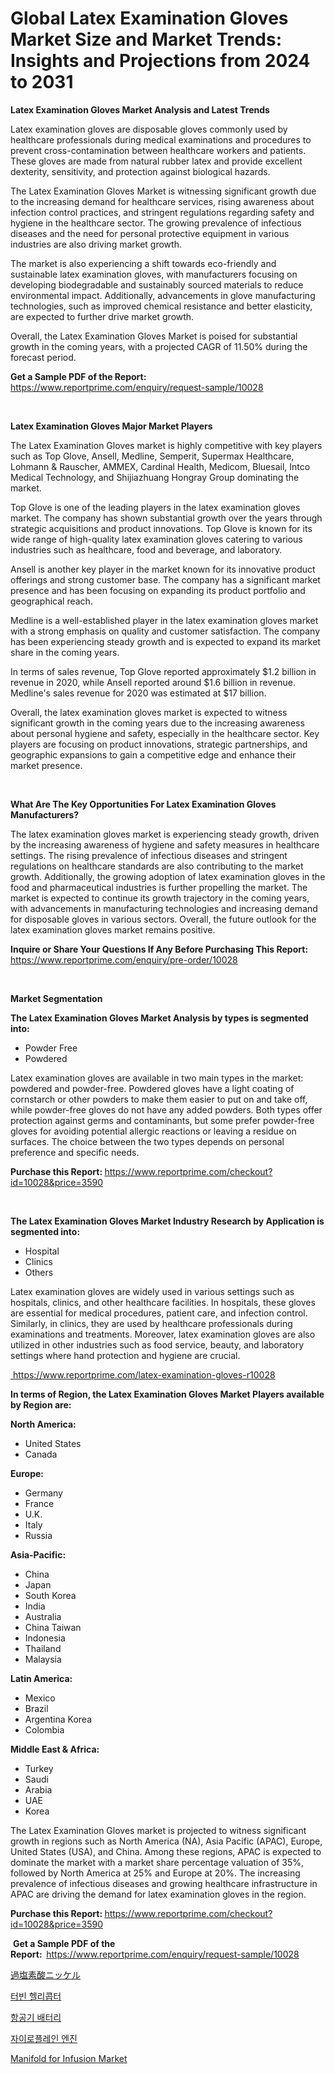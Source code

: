 <p><h1>Global Latex Examination Gloves Market Size and Market Trends: Insights and Projections from 2024 to 2031</h1></p><p><strong>Latex Examination Gloves Market Analysis and Latest Trends</strong></p>
<p><p>Latex examination gloves are disposable gloves commonly used by healthcare professionals during medical examinations and procedures to prevent cross-contamination between healthcare workers and patients. These gloves are made from natural rubber latex and provide excellent dexterity, sensitivity, and protection against biological hazards.</p><p>The Latex Examination Gloves Market is witnessing significant growth due to the increasing demand for healthcare services, rising awareness about infection control practices, and stringent regulations regarding safety and hygiene in the healthcare sector. The growing prevalence of infectious diseases and the need for personal protective equipment in various industries are also driving market growth.</p><p>The market is also experiencing a shift towards eco-friendly and sustainable latex examination gloves, with manufacturers focusing on developing biodegradable and sustainably sourced materials to reduce environmental impact. Additionally, advancements in glove manufacturing technologies, such as improved chemical resistance and better elasticity, are expected to further drive market growth.</p><p>Overall, the Latex Examination Gloves Market is poised for substantial growth in the coming years, with a projected CAGR of 11.50% during the forecast period.</p></p>
<p><strong>Get a Sample PDF of the Report:&nbsp;</strong> <a href="https://www.reportprime.com/enquiry/request-sample/10028">https://www.reportprime.com/enquiry/request-sample/10028</a></p>
<p>&nbsp;</p>
<p><strong>Latex Examination Gloves Major Market Players</strong></p>
<p><p>The Latex Examination Gloves market is highly competitive with key players such as Top Glove, Ansell, Medline, Semperit, Supermax Healthcare, Lohmann & Rauscher, AMMEX, Cardinal Health, Medicom, Bluesail, Intco Medical Technology, and Shijiazhuang Hongray Group dominating the market.</p><p>Top Glove is one of the leading players in the latex examination gloves market. The company has shown substantial growth over the years through strategic acquisitions and product innovations. Top Glove is known for its wide range of high-quality latex examination gloves catering to various industries such as healthcare, food and beverage, and laboratory.</p><p>Ansell is another key player in the market known for its innovative product offerings and strong customer base. The company has a significant market presence and has been focusing on expanding its product portfolio and geographical reach.</p><p>Medline is a well-established player in the latex examination gloves market with a strong emphasis on quality and customer satisfaction. The company has been experiencing steady growth and is expected to expand its market share in the coming years.</p><p>In terms of sales revenue, Top Glove reported approximately $1.2 billion in revenue in 2020, while Ansell reported around $1.6 billion in revenue. Medline's sales revenue for 2020 was estimated at $17 billion.</p><p>Overall, the latex examination gloves market is expected to witness significant growth in the coming years due to the increasing awareness about personal hygiene and safety, especially in the healthcare sector. Key players are focusing on product innovations, strategic partnerships, and geographic expansions to gain a competitive edge and enhance their market presence.</p></p>
<p>&nbsp;</p>
<p><strong>What Are The Key Opportunities For Latex Examination Gloves Manufacturers?</strong></p>
<p><p>The latex examination gloves market is experiencing steady growth, driven by the increasing awareness of hygiene and safety measures in healthcare settings. The rising prevalence of infectious diseases and stringent regulations on healthcare standards are also contributing to the market growth. Additionally, the growing adoption of latex examination gloves in the food and pharmaceutical industries is further propelling the market. The market is expected to continue its growth trajectory in the coming years, with advancements in manufacturing technologies and increasing demand for disposable gloves in various sectors. Overall, the future outlook for the latex examination gloves market remains positive.</p></p>
<p><strong>Inquire or Share Your Questions If Any Before Purchasing This Report:</strong> <a href="https://www.reportprime.com/enquiry/pre-order/10028">https://www.reportprime.com/enquiry/pre-order/10028</a></p>
<p>&nbsp;</p>
<p><strong>Market Segmentation</strong></p>
<p><strong>The Latex Examination Gloves Market Analysis by types is segmented into:</strong></p>
<p><ul><li>Powder Free</li><li>Powdered</li></ul></p>
<p><p>Latex examination gloves are available in two main types in the market: powdered and powder-free. Powdered gloves have a light coating of cornstarch or other powders to make them easier to put on and take off, while powder-free gloves do not have any added powders. Both types offer protection against germs and contaminants, but some prefer powder-free gloves for avoiding potential allergic reactions or leaving a residue on surfaces. The choice between the two types depends on personal preference and specific needs.</p></p>
<p><strong>Purchase this Report:&nbsp;</strong><a href="https://www.reportprime.com/checkout?id=10028&price=3590">https://www.reportprime.com/checkout?id=10028&price=3590</a></p>
<p>&nbsp;</p>
<p><strong>The Latex Examination Gloves Market Industry Research by Application is segmented into:</strong></p>
<p><ul><li>Hospital</li><li>Clinics</li><li>Others</li></ul></p>
<p><p>Latex examination gloves are widely used in various settings such as hospitals, clinics, and other healthcare facilities. In hospitals, these gloves are essential for medical procedures, patient care, and infection control. Similarly, in clinics, they are used by healthcare professionals during examinations and treatments. Moreover, latex examination gloves are also utilized in other industries such as food service, beauty, and laboratory settings where hand protection and hygiene are crucial.</p></p>
<p><a href="https://www.reportprime.com/latex-examination-gloves-r10028">&nbsp;https://www.reportprime.com/latex-examination-gloves-r10028</a></p>
<p><strong>In terms of Region, the Latex Examination Gloves Market Players available by Region are:</strong></p>
<p>
    <p> <strong> North America: </strong>
        <ul>
            <li>United States</li>
            <li>Canada</li>
        </ul>
        </p> 
    <p> <strong> Europe: </strong>
        <ul>
            <li>Germany</li>
            <li>France</li>
            <li>U.K.</li>
            <li>Italy</li>
            <li>Russia</li>
        </ul>
        </p> 
    <p> <strong> Asia-Pacific: </strong>
        <ul>
            <li>China</li>
            <li>Japan</li>
            <li>South Korea</li>
            <li>India</li>
            <li>Australia</li>
            <li>China Taiwan</li>
            <li>Indonesia</li>
            <li>Thailand</li>
            <li>Malaysia</li>
        </ul>
        </p> 
    <p> <strong> Latin America: </strong>
        <ul>
            <li>Mexico</li>
            <li>Brazil</li>
            <li>Argentina Korea</li>
            <li>Colombia</li>
        </ul>
        </p> 
    <p> <strong> Middle East & Africa: </strong>
        <ul>
            <li>Turkey</li>
            <li>Saudi</li>
            <li>Arabia</li>
            <li>UAE</li>
            <li>Korea</li>
        </ul>
    </p>
    </p>
<p><p>The Latex Examination Gloves market is projected to witness significant growth in regions such as North America (NA), Asia Pacific (APAC), Europe, United States (USA), and China. Among these regions, APAC is expected to dominate the market with a market share percentage valuation of 35%, followed by North America at 25% and Europe at 20%. The increasing prevalence of infectious diseases and growing healthcare infrastructure in APAC are driving the demand for latex examination gloves in the region.</p></p>
<p><strong>Purchase this Report: </strong><a href="https://www.reportprime.com/checkout?id=10028&price=3590">https://www.reportprime.com/checkout?id=10028&price=3590</a></p>
<p>&nbsp;<strong>Get a Sample PDF of the Report:&nbsp;&nbsp;</strong><a href="https://www.reportprime.com/enquiry/request-sample/10028">https://www.reportprime.com/enquiry/request-sample/10028</a></p>
<p><strong></strong></p>
<p><p><a href="https://medium.com/@aurelianghideanu2022/%E3%83%8B%E3%83%83%E3%82%B1%E3%83%AB%E3%83%91%E3%83%BC%E3%82%AF%E3%83%AD%E9%85%B8%E5%A1%A9%E5%B8%82%E5%A0%B4%E8%AA%BF%E6%9F%BB%E3%83%AC%E3%83%9D%E3%83%BC%E3%83%88-%E3%81%9D%E3%81%AE%E6%AD%B4%E5%8F%B2%E3%81%A82024%E5%B9%B4%E3%81%8B%E3%82%892031%E5%B9%B4%E3%81%BE%E3%81%A7%E3%81%AE%E4%BA%88%E6%B8%AC-363179241f3f">過塩素酸ニッケル</a></p><p><a href="https://github.com/LanceOlsotn8978/Market-Research-Report-List-1/blob/main/568467421636.md">터빈 헬리콥터</a></p><p><a href="https://medium.com/@lottierunte44/%EB%B9%84%ED%96%89%EA%B8%B0-%EB%B0%B0%ED%84%B0%EB%A6%AC-%EC%8B%9C%EC%9E%A5-%EB%B3%B4%EA%B3%A0%EC%84%9C%EB%8A%94-%EC%9D%B4-%EC%8B%9C%EC%9E%A5%EC%9D%98-%EC%B5%9C%EC%8B%A0-%ED%8A%B8%EB%A0%8C%EB%93%9C%EC%99%80-%EC%84%B1%EC%9E%A5-%EA%B8%B0%ED%9A%8C%EB%A5%BC-%EB%B3%B4%EC%97%AC%EC%A4%8D%EB%8B%88%EB%8B%A4-b6fa6f46ae24">항공기 배터리</a></p><p><a href="https://github.com/Madalyell456456/Market-Research-Report-List-1/blob/main/104021721635.md">자이로플레인 엔진</a></p><p><a href="https://github.com/edytherolanlouisejk1miz0wig/Market-Research-Report-List-2/blob/main/manifold-for-infusion-market.md">Manifold for Infusion Market</a></p></p>